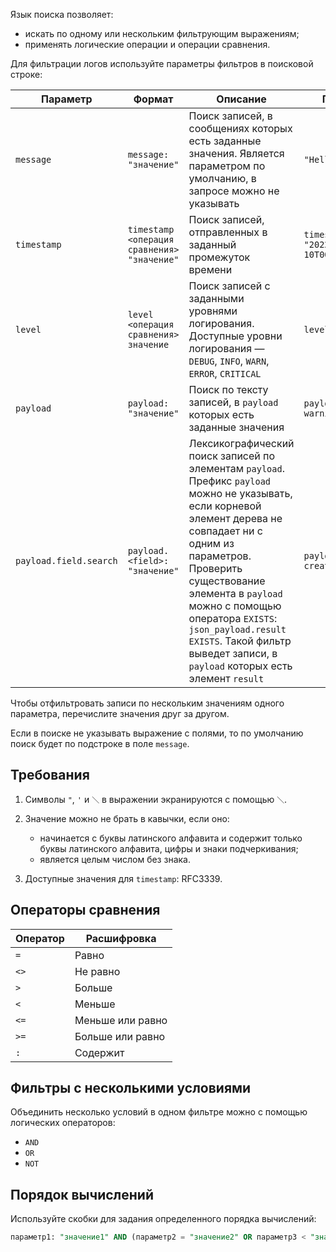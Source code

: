 Язык поиска позволяет:

- искать по одному или нескольким фильтрующим выражениям;
- применять логические операции и операции сравнения.

Для фильтрации логов используйте параметры фильтров в поисковой строке:

| Параметр               | Формат                                    | Описание | Пример |
| ---------------------- | ----------------------------------------- | ------ | ------ |
| `message`              | `message: "значение"` | Поиск записей, в сообщениях которых есть заданные значения. Является параметром по умолчанию, в запросе можно не указывать | `"Hello world!"` |
| `timestamp`            | `timestamp <операция сравнения> "значение"` | Поиск записей, отправленных в заданный промежуток времени | `timestamp >= "2022-04-10T00:00:00Z"` |
| `level`                | `level <операция сравнения> значение` | Поиск записей с заданными уровнями логирования. Доступные уровни логирования — `DEBUG`, `INFO`, `WARN`, `ERROR`, `CRITICAL` | `level >= INFO` |
| `payload`              | `payload: "значение"` | 	Поиск по тексту записей, в `payload` которых есть заданные значения | `payload: warning` |
| `payload.field.search` | `payload.<field>: "значение"` | Лексикографический поиск записей по элементам `payload`. Префикс `payload` можно не указывать, если корневой элемент дерева не совпадает ни с одним из параметров. Проверить существование элемента в `payload` можно с помощью оператора `EXISTS`: `json_payload.result EXISTS`. Такой фильтр выведет записи, в `payload` которых есть элемент `result` | `payload.status: created` |

Чтобы отфильтровать записи по нескольким значениям одного параметра, перечислите значения друг за другом.

<warn>

Если в поиске не указывать выражение с полями, то по умолчанию поиск будет по подстроке в поле `message`.

</warn>

## Требования

1. Символы `"`, `'` и `＼` в выражении экранируются с помощью `＼`.
1. Значение можно не брать в кавычки, если оно:

    - начинается с буквы латинского алфавита и содержит только буквы латинского алфавита, цифры и знаки подчеркивания;
    - является целым числом без знака.

1. Доступные значения для `timestamp`: RFC3339.

## Операторы сравнения

| Оператор | Расшифровка |
| -------- | ----------- |
| `=` | Равно |
| `<>` | Не равно |
| `>` | Больше |
| `<` | Меньше |
| `<=` | Меньше или равно |
| `>=` | Больше или равно |
| `:` | Содержит |

## Фильтры с несколькими условиями

Объединить несколько условий в одном фильтре можно с помощью логических операторов:

- `AND`
- `OR`
- `NOT`

## Порядок вычислений

Используйте скобки для задания определенного порядка вычислений:

```sql
параметр1: "значение1" AND (параметр2 = "значение2" OR параметр3 < "значение3")
```

